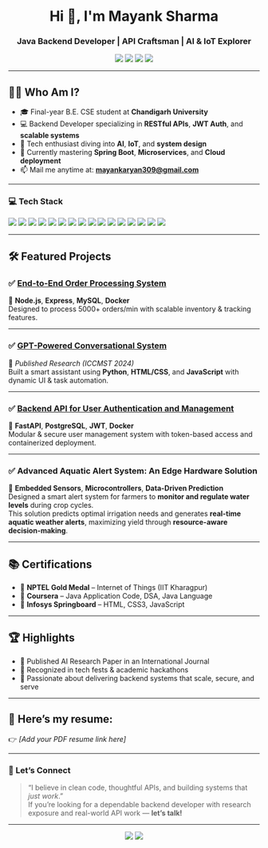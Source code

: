 <h1 align="center">Hi 👋, I'm Mayank Sharma</h1>
<h3 align="center">Java Backend Developer | API Craftsman | AI & IoT Explorer</h3>

<p align="center">
  <a href="mailto:mayankaryan309@gmail.com"><img src="https://img.shields.io/badge/Gmail-Red?style=flat-square&logo=gmail&logoColor=white&label=Email"></a>
  <a href="https://www.linkedin.com/in/mayank-sharma15/"><img src="https://img.shields.io/badge/LinkedIn-MayankSharma-blue?style=flat-square&logo=linkedin"></a>
  <a href="https://github.com/Sharma-Mayank15"><img src="https://img.shields.io/badge/GitHub-Sharma--Mayank15-black?style=flat-square&logo=github"></a>
  <a href="https://leetcode.com/u/Mayank_1511/"><img src="https://img.shields.io/badge/LeetCode-Mayank-orange?style=flat-square&logo=leetcode"></a>
</p>

---

## 👨‍💻 Who Am I?

- 🎓 Final-year B.E. CSE student at **Chandigarh University**
- 💻 Backend Developer specializing in **RESTful APIs**, **JWT Auth**, and **scalable systems**
- 🧠 Tech enthusiast diving into **AI**, **IoT**, and **system design**
- 🌱 Currently mastering **Spring Boot**, **Microservices**, and **Cloud deployment**
- 📫 Mail me anytime at: **mayankaryan309@gmail.com**

---

### 💻 Tech Stack

<p align="left">

<!-- Languages -->
<img src="https://img.shields.io/badge/Java-007396?style=flat&logo=java&logoColor=white" />
<img src="https://img.shields.io/badge/Python-3776AB?style=flat&logo=python&logoColor=white" />
<img src="https://img.shields.io/badge/JavaScript-F7DF1E?style=flat&logo=javascript&logoColor=black" />
<img src="https://img.shields.io/badge/C++-00599C?style=flat&logo=c%2B%2B&logoColor=white" />
<img src="https://img.shields.io/badge/SQL-003B57?style=flat&logo=mysql&logoColor=white" />

<!-- Backend & API -->
<img src="https://img.shields.io/badge/FastAPI-009688?style=flat&logo=fastapi&logoColor=white" />
<img src="https://img.shields.io/badge/Node.js-339933?style=flat&logo=nodedotjs&logoColor=white" />
<img src="https://img.shields.io/badge/Express.js-000000?style=flat&logo=express&logoColor=white" />
<img src="https://img.shields.io/badge/Spring%20Boot-6DB33F?style=flat&logo=spring-boot&logoColor=white" />

<!-- Database -->
<img src="https://img.shields.io/badge/MySQL-4479A1?style=flat&logo=mysql&logoColor=white" />
<img src="https://img.shields.io/badge/PostgreSQL-336791?style=flat&logo=postgresql&logoColor=white" />
<img src="https://img.shields.io/badge/MongoDB-47A248?style=flat&logo=mongodb&logoColor=white" />

<!-- Tools -->
<img src="https://img.shields.io/badge/Docker-2496ED?style=flat&logo=docker&logoColor=white" />
<img src="https://img.shields.io/badge/Git-F05032?style=flat&logo=git&logoColor=white" />
<img src="https://img.shields.io/badge/IntelliJ-000000?style=flat&logo=intellij-idea&logoColor=white" />
<img src="https://img.shields.io/badge/VSCode-007ACC?style=flat&logo=visual-studio-code&logoColor=white" />

</p>


---

## 🛠️ Featured Projects

### ✅ [End-to-End Order Processing System](https://github.com/Oliver-Twist15/order-management-api)
🔹 **Node.js**, **Express**, **MySQL**, **Docker**  
Designed to process 5000+ orders/min with scalable inventory & tracking features.

---

### ✅ [GPT-Powered Conversational System](https://www.taylorfrancis.com/chapters/edit/10.1201/9781003561651-11/unlocking-power-generative-pre-training-gpt-3-based-conversational-ai-framework-ishdeep-singla-mayank-sharma-shivam-dubey-aditya-ayush-tyagi-rahul-tiwari)
🔹 *Published Research (ICCMST 2024)*  
Built a smart assistant using **Python**, **HTML/CSS**, and **JavaScript** with dynamic UI & task automation.

---

### ✅ [Backend API for User Authentication and Management](https://github.com/Oliver-Twist15/Backend-API-for-User-Authentication-and-Management)
🔹 **FastAPI**, **PostgreSQL**, **JWT**, **Docker**  
Modular & secure user management system with token-based access and containerized deployment.

---

### ✅ Advanced Aquatic Alert System: An Edge Hardware Solution
🔹 **Embedded Sensors**, **Microcontrollers**, **Data-Driven Prediction**  
Designed a smart alert system for farmers to **monitor and regulate water levels** during crop cycles.  
This solution predicts optimal irrigation needs and generates **real-time aquatic weather alerts**, maximizing yield through **resource-aware decision-making**.

---

## 📚 Certifications

- 🥇 **NPTEL Gold Medal** – Internet of Things (IIT Kharagpur)
- 📘 **Coursera** – Java Application Code, DSA, Java Language
- 🧾 **Infosys Springboard** – HTML, CSS3, JavaScript

---

## 🏆 Highlights

- 📜 Published AI Research Paper in an International Journal  
- 🧠 Recognized in tech fests & academic hackathons  
- 🎯 Passionate about delivering backend systems that scale, secure, and serve

---

## 📄 Here’s my resume:

👉 *[Add your PDF resume link here]*

---

### 💬 Let’s Connect

> “I believe in clean code, thoughtful APIs, and building systems that *just work*.”  
> If you’re looking for a dependable backend developer with research exposure and real-world API work — **let’s talk!**

---

<p align="center">
  <img src="https://github-readme-stats.vercel.app/api?username=Sharma-Mayank15&show_icons=true&theme=radical" />
  <img src="https://github-readme-stats.vercel.app/api/top-langs/?username=Sharma-Mayank15&layout=compact&theme=radical" />
</p>
